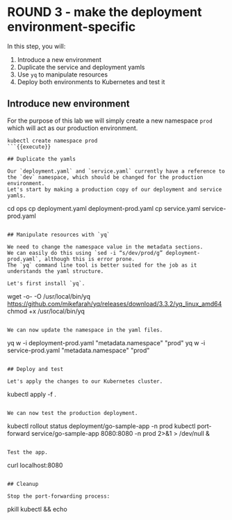 # ROUND 3 - make the deployment environment-specific

In this step, you will:
1. Introduce a new environment
2. Duplicate the service and deployment yamls
3. Use `yq` to manipulate resources
4. Deploy both environments to Kubernetes and test it

## Introduce new environment

For the purpose of this lab we will simply create a new namespace `prod` which will act as our production environment.

```
kubectl create namespace prod
```{{execute}}

## Duplicate the yamls

Our `deployment.yaml` and `service.yaml` currently have a reference to the `dev` namespace, which should be changed for the production environment.
Let's start by making a production copy of our deployment and service yamls.

```
cd ops
cp deployment.yaml deployment-prod.yaml
cp service.yaml service-prod.yaml
```{{execute}}

## Manipulate resources with `yq`

We need to change the namespace value in the metadata sections.
We can easily do this using `sed -i “s/dev/prod/g” deployment-prod.yaml`, although this is error prone.
The `yq` command line tool is better suited for the job as it understands the yaml structure.

Let's first install `yq`.

```
wget -o- -O /usr/local/bin/yq https://github.com/mikefarah/yq/releases/download/3.3.2/yq_linux_amd64
chmod +x /usr/local/bin/yq
```{{execute}}

We can now update the namespace in the yaml files.

```
yq w -i deployment-prod.yaml "metadata.namespace" "prod"
yq w -i service-prod.yaml "metadata.namespace" "prod"
```{{execute}}

## Deploy and test

Let's apply the changes to our Kubernetes cluster.

```
kubectl apply -f .
```{{execute}}

We can now test the production deployment.

```
kubectl rollout status deployment/go-sample-app -n prod
kubectl port-forward service/go-sample-app 8080:8080 -n prod 2>&1 > /dev/null &
```{{execute}}

Test the app.
```
curl localhost:8080
```{{execute}}

## Cleanup

Stop the port-forwarding process:
```
pkill kubectl && echo
```{{execute}}

